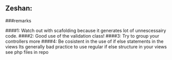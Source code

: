 ## Zeshan:
###remarks

####1: Watch out with scafolding because it generates lot of unnescessairy code.
####2: Good use of the validation class!
####3: Try to group your controllers more
####4: Be cosistent in the use of if else statements in the views
	Its generally bad practice to use regular if else structure in your views
	see php files in repo
